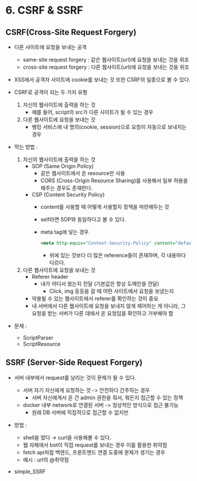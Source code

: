 # 6. CSRF & SSRF

## CSRF(Cross-Site Request Forgery)

- 다른 사이트에 요청을 보내는 공격
    - same-site request forgery : 같은 웹사이트(url)에 요청을 보내는 것을 위조
    - cross-site request forgery : 다른 웹사이트(url)에 요청을 보내는 것을 위조
- XSS에서 공격자 사이트에 cookie를 보내는 것 또한 CSRF의 일종으로 볼 수 있다.

- CSRF로 공격이 되는 두 가지 유형
    1. 자신의 웹사이트에 출력을 하는 것
        - 예를 들어, script의 src가 다른 사이트가 될 수 있는 경우
    2. 다른 웹사이트에 요청을 보내는 것
        - 뱅킹 서비스에 내 명의(cookie, session)으로 요청이 자동으로 보내지는 경우
- 막는 방법 :
    1. 자신의 웹사이트에 출력을 하는 것
        - SOP (Same Origin Policy)
            - 같은 웹사이트에서 온 resource만 사용
            - CORS (Cross-Origin Resource Sharing)를 사용해서 일부 허용을 해주는 경우도 존재한다.
        - CSP (Content Security Policy)
            - content를 사용할 때 어떻게 사용할지 정책을 마련해두는 것
            - self라면 SOP와 동일하다고 볼 수 있다.
            - meta tag에 넣는 경우
                
                ```xml
                <meta http-equiv="Content-Security-Policy" content="default-src 'self'; img-src https://*; child-src 'none';">
                ```
                
                - 위에 있는 것보다 더 많은 reference들이 존재하며, 각 내용마다 다르다.
    2. 다른 웹사이트에 요청을 보내는 것
        - Referer header
            - 내가 어디서 왔는지 전달 (기본값은 항상 도메인을 전달)
                - Click, img 등등을 갈 때 어떤 사이트에서 요청을 보냈는지
        - 악용될 수 있는 웹사이트에서 referer를 확인하는 것이 중요
        - 내 서버에서 다른 웹사이트에 요청을 보내지 않게 제어하는 게 아니라, 그 요청을 받는 서버가 다른 데에서 온 요청임을 확인하고 거부해야 함
- 문제 : 
    - ScriptParser
    - ScriptResource

## SSRF (Server-Side Request Forgery)

- 서버 내부에서 request를 날리는 것이 문제가 될 수 있다.
    - 서버 자기 자신에게 요청하는 것 -> 안전하다 간주하는 경우
        - 서버 자신에게서 온 건 admin 권한을 줘서, 뭐든지 접근할 수 있는 정책
    - docker 내부 network로 연결된 서버 -> 정상적인 방식으로 접근 불가능
        - 원래 DB 서버에 직접적으로 접근할 수 없지만
- 방법 :
    - shell을 땄다 → curl을 사용해볼 수 있다.
    - 웹 자체에서 bot이 직접 request를 보내는 경우 이를 활용한 취약점
    - fetch api처럼 백엔드, 프론트엔드 연결 도중에 문제가 생기는 경우
    - 예시 : url의 @취약점

- simple_SSRF